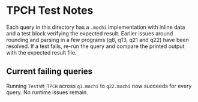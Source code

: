 # TPCH Test Notes

Each query in this directory has a `.mochi` implementation with inline data and a test block verifying the expected result. Earlier issues around rounding and parsing in a few programs (q8, q13, q21 and q22) have been resolved. If a test fails, re-run the query and compare the printed output with the expected result file.

## Current failing queries

Running `TestVM_TPCH` across `q1.mochi` to `q22.mochi` now succeeds for every query. No runtime issues remain.

